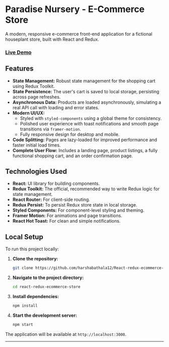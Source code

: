 # Paradise Nursery - E-Commerce Store

A modern, responsive e-commerce front-end application for a fictional houseplant store, built with React and Redux.

### [Live Demo](https://greensbyhb.netlify.app/) <!-- IMPORTANT: Add your Vercel link here! -->

## Features

- **State Management:** Robust state management for the shopping cart using Redux Toolkit.
- **State Persistence:** The user's cart is saved to local storage, persisting across page refreshes.
- **Asynchronous Data:** Products are loaded asynchronously, simulating a real API call with loading and error states.
- **Modern UI/UX:**
  - Styled with `styled-components` using a global theme for consistency.
  - Polished user experience with toast notifications and smooth page transitions via `framer-motion`.
  - Fully responsive design for desktop and mobile.
- **Code Splitting:** Pages are lazy-loaded for improved performance and faster initial load times.
- **Complete User Flow:** Includes a landing page, product listings, a fully functional shopping cart, and an order confirmation page.

## Technologies Used

- **React:** UI library for building components.
- **Redux Toolkit:** The official, recommended way to write Redux logic for state management.
- **React Router:** For client-side routing.
- **Redux Persist:** To persist Redux store state in local storage.
- **Styled Components:** For component-level styling and theming.
- **Framer Motion:** For animations and page transitions.
- **React Hot Toast:** For clean and simple notifications.

## Local Setup

To run this project locally:

1.  **Clone the repository:**
    ```bash
    git clone https://github.com/harshabathala12/React-redux-ecommerce-store.git
    ```
2.  **Navigate to the project directory:**
    ```bash
    cd react-redux-ecommerce-store
    ```
3.  **Install dependencies:**
    ```bash
    npm install
    ```
4.  **Start the development server:**
    ```bash
    npm start
    ```
The application will be available at `http://localhost:3000`.

---